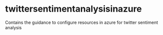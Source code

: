 # twittersentimentanalysisinazure
Contains the guidance to configure resources in azure for twitter sentiment analysis
